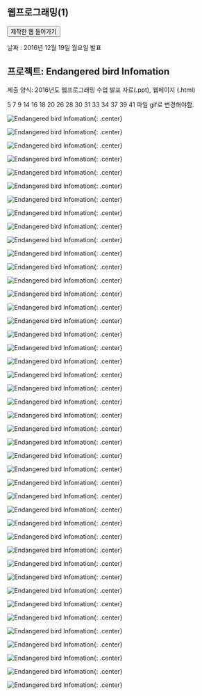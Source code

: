 ﻿---
layout: default
---

## 웹프로그래밍(1)

<button type="button" onclick="location.open('/post/school23/Endangered bird Infomation/index.html') ">제작한 웹 들어가기</button>

날짜 : 2016년 12월 19일 월요일 발표

## 프로젝트: Endangered bird Infomation

제출 양식: 2016년도 웹프로그래밍 수업 발표 자료(.ppt), 웹페이지 (.html)

5 7 9 14 16 18 20 26 28 30 31 33 34 37 39 41  파일 gif로 변경해야함.

![Endangered bird Infomation](/post/img/웹프로그래밍1/슬라이드1.BMP){: .center}

![Endangered bird Infomation](/post/img/웹프로그래밍1/슬라이드2.BMP){: .center}

![Endangered bird Infomation](/post/img/웹프로그래밍1/슬라이드3.BMP){: .center}

![Endangered bird Infomation](/post/img/웹프로그래밍1/슬라이드4.BMP){: .center}

![Endangered bird Infomation](/post/img/웹프로그래밍1/슬라이드5.BMP){: .center}

![Endangered bird Infomation](/post/img/웹프로그래밍1/슬라이드6.BMP){: .center}

![Endangered bird Infomation](/post/img/웹프로그래밍1/슬라이드7.BMP){: .center}

![Endangered bird Infomation](/post/img/웹프로그래밍1/슬라이드8.BMP){: .center}

![Endangered bird Infomation](/post/img/웹프로그래밍1/슬라이드9.BMP){: .center}

![Endangered bird Infomation](/post/img/웹프로그래밍1/슬라이드10.BMP){: .center}

![Endangered bird Infomation](/post/img/웹프로그래밍1/슬라이드11.BMP){: .center}

![Endangered bird Infomation](/post/img/웹프로그래밍1/슬라이드12.BMP){: .center}

![Endangered bird Infomation](/post/img/웹프로그래밍1/슬라이드13.BMP){: .center}

![Endangered bird Infomation](/post/img/웹프로그래밍1/슬라이드14.BMP){: .center}

![Endangered bird Infomation](/post/img/웹프로그래밍1/슬라이드15.BMP){: .center}

![Endangered bird Infomation](/post/img/웹프로그래밍1/슬라이드16.BMP){: .center}

![Endangered bird Infomation](/post/img/웹프로그래밍1/슬라이드17.BMP){: .center}

![Endangered bird Infomation](/post/img/웹프로그래밍1/슬라이드18.BMP){: .center}

![Endangered bird Infomation](/post/img/웹프로그래밍1/슬라이드19.BMP){: .center}

![Endangered bird Infomation](/post/img/웹프로그래밍1/슬라이드20.BMP){: .center}

![Endangered bird Infomation](/post/img/웹프로그래밍1/슬라이드21.BMP){: .center}

![Endangered bird Infomation](/post/img/웹프로그래밍1/슬라이드22.BMP){: .center}

![Endangered bird Infomation](/post/img/웹프로그래밍1/슬라이드23.BMP){: .center}

![Endangered bird Infomation](/post/img/웹프로그래밍1/슬라이드24.BMP){: .center}

![Endangered bird Infomation](/post/img/웹프로그래밍1/슬라이드25.BMP){: .center}

![Endangered bird Infomation](/post/img/웹프로그래밍1/슬라이드26.BMP){: .center}

![Endangered bird Infomation](/post/img/웹프로그래밍1/슬라이드27.BMP){: .center}

![Endangered bird Infomation](/post/img/웹프로그래밍1/슬라이드28.BMP){: .center}

![Endangered bird Infomation](/post/img/웹프로그래밍1/슬라이드29.BMP){: .center}

![Endangered bird Infomation](/post/img/웹프로그래밍1/슬라이드30.BMP){: .center}

![Endangered bird Infomation](/post/img/웹프로그래밍1/슬라이드31.BMP){: .center}

![Endangered bird Infomation](/post/img/웹프로그래밍1/슬라이드32.BMP){: .center}

![Endangered bird Infomation](/post/img/웹프로그래밍1/슬라이드33.BMP){: .center}

![Endangered bird Infomation](/post/img/웹프로그래밍1/슬라이드34.BMP){: .center}

![Endangered bird Infomation](/post/img/웹프로그래밍1/슬라이드35.BMP){: .center}

![Endangered bird Infomation](/post/img/웹프로그래밍1/슬라이드36.BMP){: .center}

![Endangered bird Infomation](/post/img/웹프로그래밍1/슬라이드37.BMP){: .center}

![Endangered bird Infomation](/post/img/웹프로그래밍1/슬라이드38.BMP){: .center}

![Endangered bird Infomation](/post/img/웹프로그래밍1/슬라이드39.BMP){: .center}

![Endangered bird Infomation](/post/img/웹프로그래밍1/슬라이드40.BMP){: .center}

![Endangered bird Infomation](/post/img/웹프로그래밍1/슬라이드41.BMP){: .center}

![Endangered bird Infomation](/post/img/웹프로그래밍1/슬라이드42.BMP){: .center}

![Endangered bird Infomation](/post/img/웹프로그래밍1/슬라이드43.BMP){: .center}
